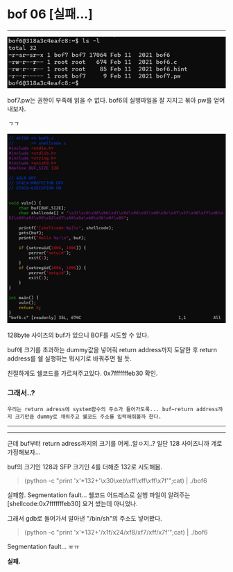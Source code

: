 # bof 06 [실패...]

---



![whatsInDir](https://github.com/leeejjju/GBC33_SECURITY/blob/main/img/bof06-1.jpg)


bof7.pw는 권한이 부족해 읽을 수 없다. bof6의 실행파일을 잘 지지고 볶아 pw를 얻어내보자.




*ㄱㄱ*





![bof6.c](https://github.com/leeejjju/GBC33_SECURITY/blob/main/img/bof06-2.jpg)


128byte 사이즈의 buf가 있으니 BOF를 시도할 수 있다. 

buf에 크기를 초과하는 dummy값을 넣어줘 return address까지 도달한 후 return address를 쉘 실행하는 뭐시기로 바꿔주면 될 듯.


친절하게도 쉘코드를 가르쳐주고있다. 0x7fffffffeb30 확인. 




### **그래서..?**


    우리는 return adress에 system함수의 주소가 들어가도록... buf~return address까지 크기만큼 dummy로 채워주고 쉘코드 주소를 입력해줘볼까 한다. 



---
--- 




근데 buf부터 return adress까지의 크기를 어케..알ㅇ지..? 일단 128 사이즈니까 걔로 가정해보자... 



buf의 크기인 128과 SFP 크기인 4를 더해준 132로 시도해봄.



>  (python -c "print 'x'*132+'\x30\xeb\xff\xff\xff\x7f'";cat) | ./bof6


실패함. Segmentation fault... 쉘코드 어드레스로 실행 파일이 알려주는 [shellcode:0x7fffffffeb30] 요거 썼는데 아니었나. 


그래서 gdb로 들어가서 알아낸 "/bin/sh"의 주소도 넣어봤다.

> (python -c "print 'x'*132+'/x1f/x24/xf8/xf7/xff/x7f'";cat) | ./bof6


Segmentation fault... ㅠㅠ








 **실패.**



